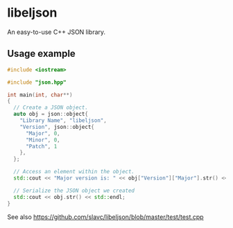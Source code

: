 libeljson
=========

An easy-to-use C++ JSON library.

Usage example
-------------

```cpp
#include <iostream>

#include "json.hpp"

int main(int, char**)
{
  // Create a JSON object.
  auto obj = json::object{
    "Library Name", "libeljson",
    "Version", json::object{
      "Major", 0,
      "Minor", 0,
      "Patch", 1
    },
  };

  // Access an element within the object.
  std::cout << "Major version is: " << obj["Version"]["Major"].str() << std::endl;

  // Serialize the JSON object we created
  std::cout << obj.str() << std::endl;
}
```

See also https://github.com/slavc/libeljson/blob/master/test/test.cpp
